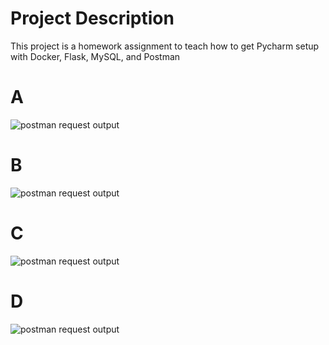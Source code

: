 # Project Description
This project is a homework assignment to teach how to get Pycharm setup with Docker, Flask, MySQL, and Postman

# A
![postman request output]() 

# B
![postman request output]() 

# C
![postman request output]() 

# D
![postman request output]() 
